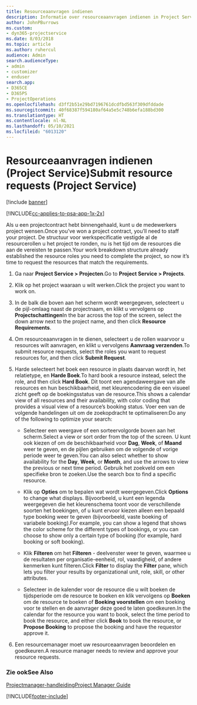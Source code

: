 ```yaml
---
title: Resourceaanvragen indienen
description: Informatie over resourceaanvragen indienen in Project Service
author: JohnPBurrows
ms.custom:
- dyn365-projectservice
ms.date: 8/03/2018
ms.topic: article
ms.author: ruhercul
audience: Admin
search.audienceType:
- admin
- customizer
- enduser
search.app:
- D365CE
- D365PS
- ProjectOperations
ms.openlocfilehash: d3ff2b51e29bd7196761dcdfbd563f309dfddade
ms.sourcegitcommit: 40f68387f594180af64a5e5c748b6efa188bd300
ms.translationtype: HT
ms.contentlocale: nl-NL
ms.lasthandoff: 05/10/2021
ms.locfileid: "6013120"
---
```

# <a name="submit-resource-requests-project-service"></a><span data-ttu-id="73d30-103">Resourceaanvragen indienen (Project Service)</span><span class="sxs-lookup"><span data-stu-id="73d30-103">Submit resource requests (Project Service)</span></span>

[!include [banner](../includes/psa-now-project-operations.md)]

[!INCLUDE[cc-applies-to-psa-app-1x-2x](../includes/cc-applies-to-psa-app-1x-2x.md)]

<span data-ttu-id="73d30-104">Als u een projectcontract hebt binnengehaald, kunt u de medewerkers project wensen.</span><span class="sxs-lookup"><span data-stu-id="73d30-104">Once you’ve won a project contract, you’ll need to staff your project.</span></span> <span data-ttu-id="73d30-105">De structuur voor werkspecificatie vestigde al de resourcerollen u het project te ronden, nu is het tijd om de resources die aan de vereisten te passen.</span><span class="sxs-lookup"><span data-stu-id="73d30-105">Your work breakdown structure already established the resource roles you need to complete the project, so now it’s time to request the resources that match the requirements.</span></span>  
  
1.  <span data-ttu-id="73d30-106">Ga naar **Project Service > Projecten**.</span><span class="sxs-lookup"><span data-stu-id="73d30-106">Go to **Project Service > Projects**.</span></span>  
  
2.  <span data-ttu-id="73d30-107">Klik op het project waaraan u wilt werken.</span><span class="sxs-lookup"><span data-stu-id="73d30-107">Click the project you want to work on.</span></span>  
  
3.  <span data-ttu-id="73d30-108">In de balk die boven aan het scherm wordt weergegeven, selecteert u de pijl-omlaag naast de projectnaam, en klikt u vervolgens op **Projectschattingen**</span><span class="sxs-lookup"><span data-stu-id="73d30-108">In the bar across the top of the screen, select the down arrow next to the project name, and then click **Resource Requirements**.</span></span>  
  
4.  <span data-ttu-id="73d30-109">Om resourceaanvragen in te dienen, selecteert u de rollen waarvoor u resources wilt aanvragen, en klikt u vervolgens **Aanvraag verzenden**.</span><span class="sxs-lookup"><span data-stu-id="73d30-109">To submit resource requests, select the roles you want to request resources for, and then click **Submit Request**.</span></span>  
  
5.  <span data-ttu-id="73d30-110">Harde selecteert het boek een resource in plaats daarvan wordt in, het relatietype, en **Harde Boek**.</span><span class="sxs-lookup"><span data-stu-id="73d30-110">To hard book a resource instead, select the role, and then click **Hard Book**.</span></span> <span data-ttu-id="73d30-111">Dit toont een agendaweergave van alle resources en hun beschikbaarheid, met kleurencodering die een visueel zicht geeft op de boekingsstatus van de resource.</span><span class="sxs-lookup"><span data-stu-id="73d30-111">This shows a calendar view of all resources and their availability, with color coding that provides a visual view of a resource’s booking status.</span></span> <span data-ttu-id="73d30-112">Voer een van de volgende handelingen uit om de zoekopdracht te optimaliseren:</span><span class="sxs-lookup"><span data-stu-id="73d30-112">Do any of the following to optimize your search:</span></span>  
  
    -   <span data-ttu-id="73d30-113">Selecteer een weergave of een sorteervolgorde boven aan het scherm.</span><span class="sxs-lookup"><span data-stu-id="73d30-113">Select a view or sort order from the top of the screen.</span></span> <span data-ttu-id="73d30-114">U kunt ook kiezen of om de beschikbaarheid voor **Dag**, **Week**, of **Maand** weer te geven, en de pijlen gebruiken om de volgende of vorige periode weer te geven.</span><span class="sxs-lookup"><span data-stu-id="73d30-114">You can also select whether to show availability for the **Day**, **Week**, or **Month**, and use the arrows to view the previous or next time period.</span></span> <span data-ttu-id="73d30-115">Gebruik het zoekveld om een specifieke bron te zoeken.</span><span class="sxs-lookup"><span data-stu-id="73d30-115">Use the search box to find a specific resource.</span></span>  
  
    -   <span data-ttu-id="73d30-116">Klik op **Opties** om te bepalen wat wordt weergegeven.</span><span class="sxs-lookup"><span data-stu-id="73d30-116">Click **Options** to change what displays.</span></span> <span data-ttu-id="73d30-117">Bijvoorbeeld, u kunt een legenda weergegeven die het kleurenschema toont voor de verschillende soorten het boekingen, of u kunt ervoor kiezen alleen een bepaald type boeking weer te geven (bijvoorbeeld, vaste boeking of variabele boeking).</span><span class="sxs-lookup"><span data-stu-id="73d30-117">For example, you can show a legend that shows the color scheme for the different types of bookings, or you can choose to show only a certain type of booking (for example, hard booking or soft booking).</span></span>  
  
    -   <span data-ttu-id="73d30-118">Klik **Filteren** om het **Filteren** - deelvenster weer te geven, waarmee u de resultaten per organisatie-eenheid, rol, vaardigheid, of andere kenmerken kunt filteren.</span><span class="sxs-lookup"><span data-stu-id="73d30-118">Click **Filter** to display the **Filter** pane, which lets you filter your results by organizational unit, role, skill, or other attributes.</span></span>  
  
    -   <span data-ttu-id="73d30-119">Selecteer in de kalender voor de resource die u wilt boeken de tijdsperiode om de resource te boeken en klik vervolgens op **Boeken** om de resource te boeken of **Boeking voorstellen** om een boeking voor te stellen en de aanvrager deze goed te laten goedkeuren.</span><span class="sxs-lookup"><span data-stu-id="73d30-119">In the calendar for the resource you want to book, select the time period to book the resource, and either click **Book** to book the resource, or **Propose Booking** to propose the booking and have the requestor approve it.</span></span>  
  
6.  <span data-ttu-id="73d30-120">Een resourcemanager moet uw resourceaanvragen beoordelen en goedkeuren.</span><span class="sxs-lookup"><span data-stu-id="73d30-120">A resource manager needs to review and approve your resource requests.</span></span>  
  
### <a name="see-also"></a><span data-ttu-id="73d30-121">Zie ook</span><span class="sxs-lookup"><span data-stu-id="73d30-121">See Also</span></span>  
 [<span data-ttu-id="73d30-122">Projectmanager-handleiding</span><span class="sxs-lookup"><span data-stu-id="73d30-122">Project Manager Guide</span></span>](../psa/project-manager-guide.md)


[!INCLUDE[footer-include](../includes/footer-banner.md)]